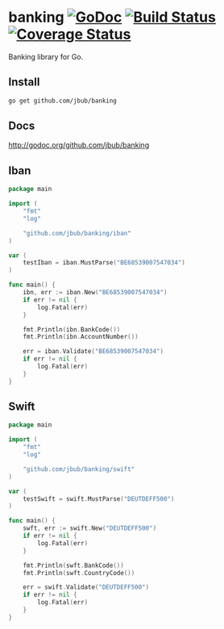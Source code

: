 # banking [![GoDoc](http://img.shields.io/badge/go-documentation-blue.svg?style=flat-square)](http://godoc.org/github.com/jbub/banking) [![Build Status](http://img.shields.io/travis/jbub/banking.svg?style=flat-square)](https://travis-ci.org/jbub/banking) [![Coverage Status](http://img.shields.io/coveralls/jbub/banking.svg?style=flat-square)](https://coveralls.io/r/jbub/banking)

Banking library for Go.

## Install

```bash
go get github.com/jbub/banking
```

## Docs

http://godoc.org/github.com/jbub/banking

## Iban

```go
package main

import (
    "fmt"
    "log"

    "github.com/jbub/banking/iban"
)

var (
    testIban = iban.MustParse("BE68539007547034")
)

func main() {
    ibn, err := iban.New("BE68539007547034")
    if err != nil {
        log.Fatal(err)
    }

    fmt.Println(ibn.BankCode())
    fmt.Println(ibn.AccountNumber())

    err = iban.Validate("BE68539007547034")
    if err != nil {
        log.Fatal(err)
    }
}
```

## Swift

```go
package main

import (
    "fmt"
    "log"

    "github.com/jbub/banking/swift"
)

var (
    testSwift = swift.MustParse("DEUTDEFF500")
)

func main() {
    swft, err := swift.New("DEUTDEFF500")
    if err != nil {
        log.Fatal(err)
    }

    fmt.Println(swft.BankCode())
    fmt.Println(swft.CountryCode())

    err = swift.Validate("DEUTDEFF500")
    if err != nil {
        log.Fatal(err)
    }
}
```